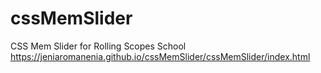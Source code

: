 # cssMemSlider
CSS Mem Slider for Rolling Scopes School 
https://jeniaromanenia.github.io/cssMemSlider/cssMemSlider/index.html
